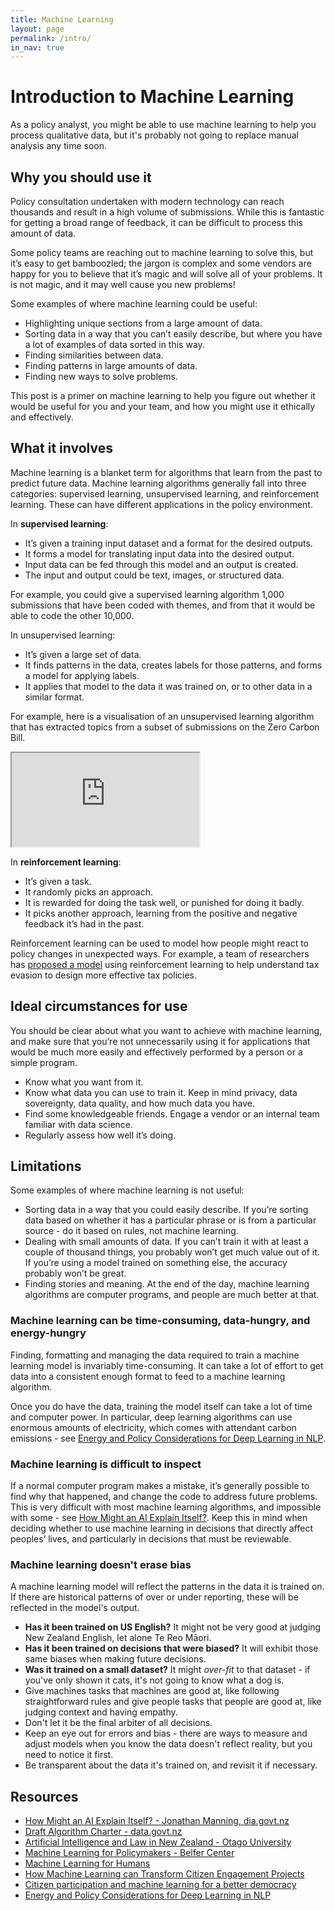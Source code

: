 ```yaml
---
title: Machine Learning
layout: page
permalink: /intro/
in_nav: true
---
```


# Introduction to Machine Learning

<p class="t-intro">
As a policy analyst, you might be able to use machine learning to help you
process qualitative data, but it's probably not going to replace manual
analysis any time soon.
</p>

## Why you should use it

Policy consultation undertaken with modern technology can reach thousands and
result in a high volume of submissions. While this is fantastic for getting
a broad range of feedback, it can be difficult to process this amount of data.

Some policy teams are reaching out to machine learning to solve this, but it’s
easy to get bamboozled; the jargon is complex and some vendors are happy for
you to believe that it’s magic and will solve all of your problems. It is not
magic, and it may well cause you new problems!

Some examples of where machine learning could be useful:

- Highlighting unique sections from a large amount of data.
- Sorting data in a way that you can’t easily describe, but where you have a
  lot of examples of data sorted in this way.
- Finding similarities between data.
- Finding patterns in large amounts of data.
- Finding new ways to solve problems.

This post is a primer on machine learning to help you figure out whether it would
be useful for you and your team, and how you might use it ethically and
effectively.

## What it involves

Machine learning is a blanket term for algorithms that learn from the
past to predict future data.
Machine learning algorithms generally fall into three categories:
supervised learning, unsupervised learning, and reinforcement learning.
These can have different applications in the policy environment.

In **supervised learning**:

- It’s given a training input dataset and a format for the desired outputs.
- It forms a model for translating input data into the desired output.
- Input data can be fed through this model and an output is created.
- The input and output could be text, images, or structured data.

For example, you could give a supervised learning algorithm 1,000
submissions that have been coded with themes, and from that it
would be able to code the other 10,000.

In unsupervised learning:

- It’s given a large set of data.
- It finds patterns in the data, creates labels for those patterns,
and forms a model for applying labels.
- It applies that model to the data it was trained on,
or to other data in a similar format.

For example, here is a visualisation of an unsupervised learning algorithm
that has extracted topics from a subset of submissions on the Zero Carbon Bill.

<div class="aside">
  <iframe class="lda"
      title="LDA visualisation"
      src="https://serviceinnovationlab.github.io/bagel-jam/lda">
  </iframe>
</div>

In **reinforcement learning**:

- It’s given a task.
- It randomly picks an approach.
- It is rewarded for doing the task well, or punished for doing it badly.
- It picks another approach, learning from the
positive and negative feedback it’s had in the past.

Reinforcement learning can be used to model how people might react to policy
changes in unexpected ways. For example, a team of researchers has [proposed
a model](https://arxiv.org/pdf/1801.09466.pdf) using reinforcement
learning to help understand tax evasion to design
more effective tax policies.

## Ideal circumstances for use

You should be clear about what you want to achieve with machine learning, and
make sure that you’re not unnecessarily using it for applications that would
be much more easily and effectively performed by a person or a simple program.

- Know what you want from it.
- Know what data you can use to train it.
  Keep in mind privacy, data sovereignty, data quality,
  and how much data you have.
- Find some knowledgeable friends. Engage a vendor or an internal team
  familiar with data science.
- Regularly assess how well it’s doing.

## Limitations

Some examples of where machine learning is not useful:

- Sorting data in a way that you could easily describe. If you’re sorting data
  based on whether it has a particular phrase or is from a particular source -
  do it based on rules, not machine learning.
- Dealing with small amounts of data. If you can’t train it with at least a
  couple of thousand things, you probably won’t get much value out of it.
  If you’re using a model trained on something else, the accuracy probably
  won’t be great.
- Finding stories and meaning. At the end of the day, machine learning
  algorithms are computer programs, and people are much better at that.

### Machine learning can be time-consuming, data-hungry, and energy-hungry

Finding, formatting and managing the data required to train a machine learning
model is invariably time-consuming. It can take a lot of effort to get data
into a consistent enough format to feed to a machine learning algorithm.

Once you do have the data, training the model itself can take a lot of time and
computer power. In particular, deep learning algorithms can use enormous
amounts of electricity, which comes with attendant carbon emissions - see
[Energy and Policy Considerations for Deep Learning in NLP](https://arxiv.org/pdf/1906.02243.pdf).

### Machine learning is difficult to inspect

If a normal computer program makes a mistake, it’s generally possible to find
why that happened, and change the code to address future problems.
This is very difficult with most machine learning algorithms, and impossible
with some - see
[How Might an AI Explain Itself?](https://www.digital.govt.nz/blog/how-might-an-ai-explain-itself).
Keep this in mind when deciding whether to use machine learning in decisions
that directly affect peoples’ lives, and particularly in decisions that must
be reviewable.

### Machine learning doesn't erase bias

A machine learning model will reflect the patterns in the data it is trained on.
If there are historical patterns of over or under reporting, these will be
reflected in the model's output.

- **Has it been trained on US English?** It might not be very good at judging
  New Zealand English, let alone Te Reo Māori.
- **Has it been trained on decisions that were biased?** It will exhibit those
  same biases when making future decisions.
- **Was it trained on a small dataset?** It might *over-fit* to that dataset -
  if you've only shown it cats, it's not going to know what a dog is.
- Give machines tasks that machines are good at, like following
  straightforward rules
  and give people tasks that people are good at, like judging
  context and having empathy.
- Don't let it be the final arbiter of all decisions.
- Keep an eye out for errors and bias - there are ways to measure and adjust
  models when you know the data doesn't reflect reality, but you need to
  notice it first.
- Be transparent about the data it's trained on, and revisit it if necessary.

## Resources

- [How Might an AI Explain Itself? - Jonathan Manning, dia.govt.nz](https://www.digital.govt.nz/blog/how-might-an-ai-explain-itself)
- [Draft Algorithm Charter - data.govt.nz](https://data.govt.nz/use-data/analyse-data/government-algorithm-transparency-and-accountability/draft-algorithm-charter/)
- [Artificial Intelligence and Law in New Zealand - Otago University](https://www.cs.otago.ac.nz/research/ai/AI-Law/outputs.html)
- [Machine Learning for Policymakers - Belfer Center](https://www.belfercenter.org/sites/default/files/files/publication/MachineLearningforPolicymakers.pdf)
- [Machine Learning for Humans](https://medium.com/machine-learning-for-humans/why-machine-learning-matters-6164faf1df12)
- [How Machine Learning can Transform Citizen Engagement Projects](https://www.citizenlab.co/blog/product-update/natural-language-processing-at-citizenlab-how-machine-learning-can-transform-citizen-engagement-projects/)
- [Citizen participation and machine learning for a better democracy](https://www.turing.ac.uk/research/research-projects/citizen-participation-and-machine-learning-better-democracy)
- [Energy and Policy Considerations for Deep Learning in NLP](https://arxiv.org/pdf/1906.02243.pdf)
